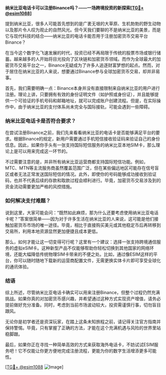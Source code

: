 **纳米比亚电话卡可以注册Binance吗？——一场跨境投资的新探索[[TG💪+ @esim1088](https://t.me/s/esim1088)]**

提到纳米比亚，很多人可能首先想到的是广袤无垠的大草原、生机勃勃的野生动物以及那片令人叹为观止的自然风光。但今天我们要聊的不是纳米比亚的美景，而是它与现代科技的结合——纳米比亚的电话卡能否用于注册加密货币交易平台Binance？

在当今这个数字化飞速发展的时代，投资已经不再局限于传统的股票市场或银行储蓄。越来越多的人开始将目光投向了区块链和加密货币领域。而作为全球最大的加密货币交易平台之一，Binance无疑成为了许多人追逐财富梦想的起点。然而，对于居住在纳米比亚的人来说，想要通过Binance参与全球加密货币交易，却并非易事。

首先，我们需要明确一点：Binance本身并没有直接限制来自纳米比亚的用户进行注册。理论上讲，只要拥有有效的身份证明文件（如护照或身份证），并且能够提供一个可验证的手机号码和邮箱地址，就可以完成账户创建流程。但是，在实际操作中，由于纳米比亚的支付体系尚未完全与国际接轨，可能会遇到一些障碍。

### 纳米比亚电话卡是否符合要求？

在尝试注册Binance之前，我们先来看看纳米比亚的电话卡是否能够满足平台的要求。根据Binance的规定，新用户需要通过手机短信接收验证码来验证自己的身份信息。因此，如果你手头有一张支持国际短信服务的纳米比亚本地SIM卡，那么理论上是可以用来完成这一环节的。

不过需要注意的是，并非所有纳米比亚运营商都支持国际短信功能。例如，MTC、MTN等主流服务商虽然覆盖范围广泛，但在某些偏远地区可能存在信号盲区或者无法正常发送国际短信的情况。此外，即使你的号码能够成功接收到验证码，也并不代表后续的存款和取款过程会顺利进行。毕竟，加密货币交易涉及到的资金流动需要更加严格的风控措施。

### 如何解决支付难题？

说到这里，大家可能会问：“既然如此麻烦，那为什么还要考虑使用纳米比亚电话卡呢？”答案很简单——因为对于许多生活在纳米比亚的人来说，这可能是他们接触加密货币市场的唯一途径。毕竟，相比于直接购买美元或其他稳定币后再转移到交易所，利用本地资源显然更加便捷且成本更低。

那么，如何才能让这一切变得可行呢？这里有一个建议：选择一张支持跨境通信服务的虚拟eSIM卡。这种新型产品不仅能够帮助你轻松切换到其他国家的网络环境，还能大幅降低传统物理SIM卡带来的不便之处。比如，通过像ESIM这样的平台，你可以随时随地下载新的运营商配置文件，无需更换实体卡片即可享受全球化的通讯体验。

### 结语

综上所述，尽管纳米比亚电话卡确实可以用来注册Binance，但整个过程仍然充满挑战。如果你真的对加密货币感兴趣，并希望通过这种方式实现资产增值，请务必提前做好充分准备。同时，考虑到当前市场波动较大，投资需谨慎行事，切勿盲目跟风。

无论你是初学者还是资深玩家，在踏上这条未知旅程之前，请记得关注官方指南并保持警惕。毕竟，只有掌握了正确的方法，才能在这个充满机遇与风险的世界里站稳脚跟。

最后，如果你正在寻找一种简单高效的方式来获取海外电话卡，不妨试试ESIM服务吧！它不仅能让你更方便地完成注册流程，更能为你的数字生活增添更多可能性。

[[TG💪+ @esim1088](https://t.me/s/esim1088) ![Image](https://i.postimg.cc/4NQfJmqS/Snipaste-2025-05-13-00-14-12.png)]
